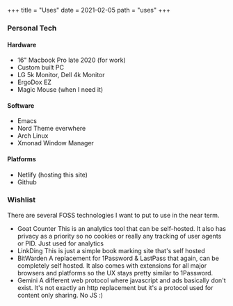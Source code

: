 +++
title = "Uses"
date = 2021-02-05
path = "uses"
+++

### Personal Tech
#### Hardware
- 16" Macbook Pro late 2020 (for work)
- Custom built PC
- LG 5k Monitor, Dell 4k Monitor
- ErgoDox EZ
- Magic Mouse (when I need it)

#### Software
- Emacs
- Nord Theme everwhere
- Arch Linux
- Xmonad Window Manager

#### Platforms
- Netlify (hosting this site)
- Github

### Wishlist
There are several FOSS technologies I want to put to use in the near term.

- Goat Counter
This is an analytics tool that can be self-hosted. It also has privacy as a priority so no cookies or really any tracking of user agents or PID. Just used for analytics
- LinkDing
This is just a simple book marking site that's self hosted
- BitWarden
A replacement for 1Password & LastPass that again, can be completely self hosted. It also comes with extensions for all major browsers and platforms so the UX stays pretty similar to 1Password.
- Gemini
A different web protocol where javascript and ads basically don't exist. It's not exactly an http replacement but it's a protocol used for content only sharing. No JS :)
